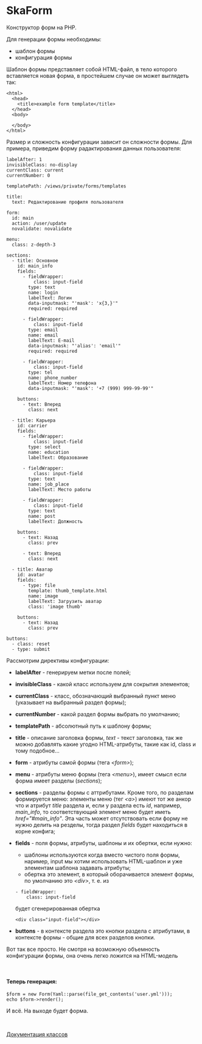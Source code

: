 # SkaForm

Конструктор форм на PHP.

Для генерации формы необходимы:
- шаблон формы
- конфигурация формы

Шаблон формы представляет собой HTML-файл, в тело которого вставляется новая форма, в простейшем случае он может выглядеть так:

```
<html>
  <head>
    <title>example form template</title>  
  </head>
  <body>
  
  </body>
</html>
```

Размер и сложность конфигурации зависит он сложности формы. Для примера, приведим форму радактирования данных пользователя:

```
labelAfter: 1
invisibleClass: no-display
currentClass: current
currentNumber: 0

templatePath: /views/private/forms/templates

title:
  text: Редактирование профиля пользователя

form:
  id: main
  action: /user/update
  novalidate: novalidate

menu:
  class: z-depth-3

sections:
  - title: Основное
    id: main_info
    fields:
      - fieldWrapper:
          class: input-field
        type: text
        name: login
        labelText: Логин
        data-inputmask: "'mask': 'x{3,}'"
        required: required

      - fieldWrapper:
          class: input-field
        type: email
        name: email
        labelText: E-mail
        data-inputmask: "'alias': 'email'"
        required: required

      - fieldWrapper:
          class: input-field
        type: tel
        name: phone_number
        labelText: Номер телефона
        data-inputmask: "'mask': '+7 (999) 999-99-99'"

    buttons:
      - text: Вперед
        class: next

  - title: Карьера
    id: carrier
    fields:
      - fieldWrapper:
          class: input-field
        type: select
        name: education
        labelText: Образование

      - fieldWrapper:
          class: input-field
        type: text
        name: job_place
        labelText: Место работы

      - fieldWrapper:
          class: input-field
        type: text
        name: post
        labelText: Должность

    buttons:
      - text: Назад
        class: prev

      - text: Вперед
        class: next

  - title: Аватар
    id: avatar
    fields:
      - type: file
        template: thumb_template.html
        name: image
        labelText: Загрузить аватар
        class: 'image thumb'

    buttons:
      - text: Назад
        class: prev

buttons:
  - class: reset
  - type: submit
```

Рассмотрим директивы конфигурации:
- <b>labelAfter</b> - генерируем метки после полей;

- <b>invisibleClass</b> - какой класс используем для сокрытия элементов;

- <b>currentClass</b> - класс, обозначающий выбранный пункт меню (указывает на выбранный раздел формы);

- <b>currentNumber</b> - какой раздел формы выбрать по умолчанию;

- <b>templatePath</b> - абсолютный путь к шаблону формы;

- <b>title</b> - описание заголовка формы, <i>text</i> - текст заголовка, так же можно добавлять какие угодно HTML-атрибуты, такие как id, class и тому подобное...

- <b>form</b> - атрибуты самой формы (тега <i>\<form></i>);

- <b>menu</b> - атрибуты меню формы (тега <i>\<menu></i>), имеет смысл если форма имеет разделы (<i>sections</i>);

- <b>sections</b> - разделы формы с аттрибутами. Кроме того, по разделам формируется меню: элементы меню (тег <i>\<a></i>) имеют тот же анкор что и атрибут <i>title</i> раздела и, если у раздела есть <i>id</i>, например, <i>main_info</i>, то соответствующий элемент меню будет иметь <i>href="#main_info"</i>. Эта часть может отсутствовать если форму не нужно делить на резделы, тогда раздел <i>fields</i> будет находиться в корне конфига;

- <b>fields</b> - поля формы, атрибуты, шаблоны и их обертки, если нужно:
  - шаблоны используются когда вместо чистого поля формы, наример, input мы хотим использовать HTML-шаблон и уже элементам шаблона задавать атрибуты;
  - обертка это элемент, в который оборачивается элемент формы, по умолчанию это <i>\<div></i>, т. е. из
  ```
  - fieldWrapper:
      class: input-field
  ``` 
  будет сгенерированная обертка 
  ```
  <div class="input-field"></div>
  ```
 
- <b>buttons</b> - в контексте раздела это кнопки раздела с атрибутами, в контексте формы - общие для всех разделов кнопки.

Вот так все просто. Не смотря на возможную объемность конфигурации формы, она очень легко ложится на HTML-модель

<br>

#### Теперь генерация:

```
$form = new Form(Yaml::parse(file_get_contents('user.yml')));
echo $form->render();
```

И всё. На выходе будет форма.

<br>

[Документация классов](docs_ru)
